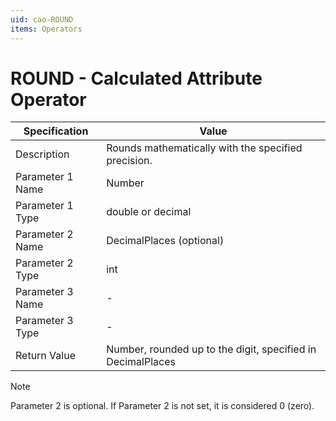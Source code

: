 ```yaml
---
uid: cao-ROUND
items: Operators
---
```


# ROUND - Calculated Attribute Operator

| Specification         | Value                                                        |
| --------------------- | ------------------------------------------------------------ |
| Description           | Rounds mathematically with the specified precision.           |
| Parameter 1 Name      | Number                                                       |
| Parameter 1 Type      | double or decimal                                |
| Parameter 2 Name      | DecimalPlaces (optional)                                                           |
| Parameter 2 Type      | int                                                           |
| Parameter 3 Name      | -                                                            |
| Parameter 3 Type      | -                                                            |
| Return Value          | Number, rounded up to the digit, specified in DecimalPlaces                                                         |

> [!NOTE]
> Parameter 2 is optional. If Parameter 2 is not set, it is considered 0 (zero).
